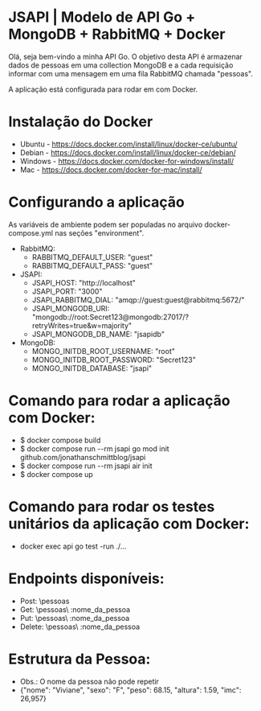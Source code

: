 # JSAPI | Modelo de API Go + MongoDB + RabbitMQ + Docker

Olá, seja bem-vindo a minha API Go.
O objetivo desta API é armazenar dados de pessoas em uma collection MongoDB e a cada requisição informar com uma mensagem em uma fila RabbitMQ chamada "pessoas".

A aplicação está configurada para rodar em com Docker.

# Instalação do Docker
- Ubuntu - https://docs.docker.com/install/linux/docker-ce/ubuntu/
- Debian - https://docs.docker.com/install/linux/docker-ce/debian/
- Windows - https://docs.docker.com/docker-for-windows/install/
- Mac - https://docs.docker.com/docker-for-mac/install/

# Configurando a aplicação
As variáveis de ambiente podem ser populadas no arquivo docker-compose.yml nas seções "environment".
- RabbitMQ:
  - RABBITMQ_DEFAULT_USER: "guest"
  - RABBITMQ_DEFAULT_PASS: "guest"
- JSAPI:
  - JSAPI_HOST: "http://localhost"
  - JSAPI_PORT: "3000"
  - JSAPI_RABBITMQ_DIAL: "amqp://guest:guest@rabbitmq:5672/"
  - JSAPI_MONGODB_URI: "mongodb://root:Secret123@mongodb:27017/?retryWrites=true&w=majority"
  - JSAPI_MONGODB_DB_NAME: "jsapidb"
- MongoDB:
  - MONGO_INITDB_ROOT_USERNAME: "root"
  - MONGO_INITDB_ROOT_PASSWORD: "Secret123"
  - MONGO_INITDB_DATABASE: "jsapi"

# Comando para rodar a aplicação com Docker:
- $ docker compose build
- $ docker compose run --rm jsapi go mod init github.com/jonathanschmittblog/jsapi
- $ docker compose run --rm jsapi air init
- $ docker compose up

# Comando para rodar os testes unitários da aplicação com Docker:
- docker exec api go test -run ./...

# Endpoints disponíveis:
- Post: \pessoas
- Get: \pessoas\ :nome_da_pessoa
- Put: \pessoas\ :nome_da_pessoa
- Delete: \pessoas\ :nome_da_pessoa

# Estrutura da Pessoa:
- Obs.: O nome da pessoa não pode repetir
- {"nome": "Viviane", "sexo": "F", "peso": 68.15, "altura": 1.59, "imc": 26,957}
